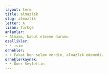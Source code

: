 ```yaml
---
layout: term
title: almazlık
slug: almazlik
letter: A
lisan: Türkçe
anlamlar:
- Almama, kabul etmeme durumu
ozellikler:
- - isim
ornekler:
- - Fakat ben selam verdim, almazlık edemedi.
orneklerkaynak:
- - Ömer Seyfettin
---
```


